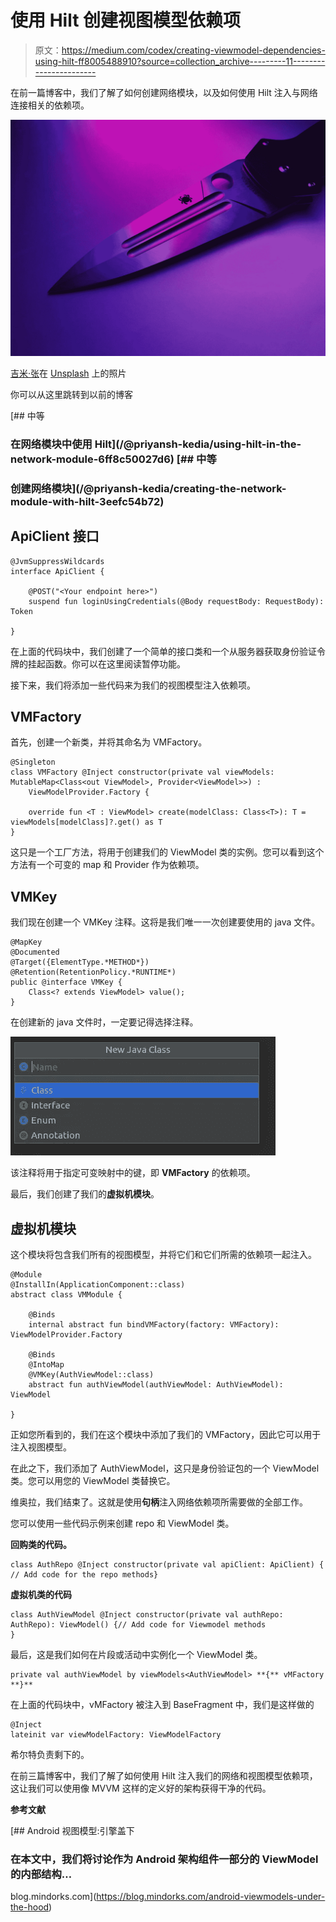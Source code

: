 # 使用 Hilt 创建视图模型依赖项

> 原文：<https://medium.com/codex/creating-viewmodel-dependencies-using-hilt-ff8005488910?source=collection_archive---------11----------------------->

在前一篇博客中，我们了解了如何创建网络模块，以及如何使用 Hilt 注入与网络连接相关的依赖项。

![](img/7e8c191aa9624bbe4f99bfb1be2fcdeb.png)

[吉米·张](https://unsplash.com/@photohunter?utm_source=medium&utm_medium=referral)在 [Unsplash](https://unsplash.com?utm_source=medium&utm_medium=referral) 上的照片

你可以从这里跳转到以前的博客

 [## 中等

### 在网络模块中使用 Hilt](/@priyansh-kedia/using-hilt-in-the-network-module-6ff8c50027d6)  [## 中等

### 创建网络模块](/@priyansh-kedia/creating-the-network-module-with-hilt-3eefc54b72) 

## ApiClient 接口

```
@JvmSuppressWildcards
interface ApiClient {

    @POST("<Your endpoint here>")
    suspend fun loginUsingCredentials(@Body requestBody: RequestBody): Token

}
```

在上面的代码块中，我们创建了一个简单的接口类和一个从服务器获取身份验证令牌的挂起函数。你可以在这里阅读暂停功能。

接下来，我们将添加一些代码来为我们的视图模型注入依赖项。

## VMFactory

首先，创建一个新类，并将其命名为 VMFactory。

```
@Singleton
class VMFactory @Inject constructor(private val viewModels: MutableMap<Class<out ViewModel>, Provider<ViewModel>>) :
    ViewModelProvider.Factory {

    override fun <T : ViewModel> create(modelClass: Class<T>): T = viewModels[modelClass]?.get() as T
}
```

这只是一个工厂方法，将用于创建我们的 ViewModel 类的实例。您可以看到这个方法有一个可变的 map 和 Provider 作为依赖项。

## VMKey

我们现在创建一个 VMKey 注释。这将是我们唯一一次创建要使用的 java 文件。

```
@MapKey
@Documented
@Target({ElementType.*METHOD*})
@Retention(RetentionPolicy.*RUNTIME*)
public @interface VMKey {
    Class<? extends ViewModel> value();
}
```

在创建新的 java 文件时，一定要记得选择注释。

![](img/65388eeb3af8a49aa803b194bfad78f0.png)

该注释将用于指定可变映射中的键，即 **VMFactory** 的依赖项。

最后，我们创建了我们的**虚拟机模块**。

## 虚拟机模块

这个模块将包含我们所有的视图模型，并将它们和它们所需的依赖项一起注入。

```
@Module
@InstallIn(ApplicationComponent::class)
abstract class VMModule {

    @Binds
    internal abstract fun bindVMFactory(factory: VMFactory): ViewModelProvider.Factory

    @Binds
    @IntoMap
    @VMKey(AuthViewModel::class)
    abstract fun authViewModel(authViewModel: AuthViewModel): ViewModel

}
```

正如您所看到的，我们在这个模块中添加了我们的 VMFactory，因此它可以用于注入视图模型。

在此之下，我们添加了 AuthViewModel，这只是身份验证包的一个 ViewModel 类。您可以用您的 ViewModel 类替换它。

维奥拉，我们结束了。这就是使用**句柄**注入网络依赖项所需要做的全部工作。

您可以使用一些代码示例来创建 repo 和 ViewModel 类。

**回购类的代码。**

```
class AuthRepo @Inject constructor(private val apiClient: ApiClient) {
// Add code for the repo methods}
```

**虚拟机类的代码**

```
class AuthViewModel @Inject constructor(private val authRepo: AuthRepo): ViewModel() {// Add code for Viewmodel methods
} 
```

最后，这是我们如何在片段或活动中实例化一个 ViewModel 类。

```
private val authViewModel by viewModels<AuthViewModel> **{** vMFactory **}**
```

在上面的代码块中，vMFactory 被注入到 BaseFragment 中，我们是这样做的

```
@Inject
lateinit var viewModelFactory: ViewModelFactory
```

希尔特负责剩下的。

在前三篇博客中，我们了解了如何使用 Hilt 注入我们的网络和视图模型依赖项，这让我们可以使用像 MVVM 这样的定义好的架构获得干净的代码。

**参考文献**

[](https://blog.mindorks.com/android-viewmodels-under-the-hood) [## Android 视图模型:引擎盖下

### 在本文中，我们将讨论作为 Android 架构组件一部分的 ViewModel 的内部结构…

blog.mindorks.com](https://blog.mindorks.com/android-viewmodels-under-the-hood)